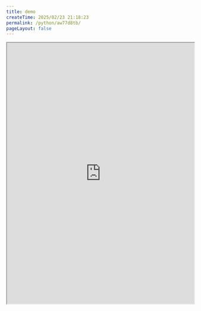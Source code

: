 ```yaml
---
title: demo
createTime: 2025/02/23 21:18:23
permalink: /python/aw77d8tb/
pageLayout: false
---
```

<iframe src="http://nbviewer.jupyter.org/github/Pai3141/PictureBed/blob/main/img/cross_validation.ipynb" width="100%" height = "700"></iframe>
